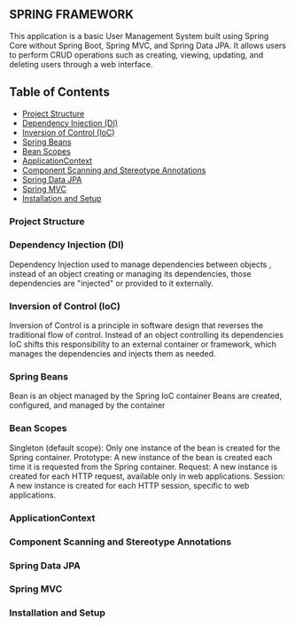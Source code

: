 ## SPRING FRAMEWORK

This application is a basic User Management System 
built using Spring Core without Spring Boot, 
Spring MVC, and Spring Data JPA. It allows users to perform CRUD operations 
such as creating, viewing, updating, and deleting users through a web interface.

## Table of Contents
- [Project Structure](#project-structure)
- [Dependency Injection (DI)](#dependency-injection-di)
- [Inversion of Control (IoC)](#inversion-of-control-ioc)
- [Spring Beans](#spring-beans)
- [Bean Scopes](#bean-scopes)
- [ApplicationContext](#applicationcontext)
- [Component Scanning and Stereotype Annotations](#component-scanning-and-stereotype-annotations)
- [Spring Data JPA](#spring-data-jpa)
- [Spring MVC](#spring-mvc)
- [Installation and Setup](#installation-and-setup)

### Project Structure


### Dependency Injection (DI)
Dependency Injection used to manage dependencies between objects ,  instead of an object creating or managing its dependencies, those dependencies are "injected" or provided to it externally.

### Inversion of Control (IoC)
Inversion of Control  is a principle in software design that reverses the traditional flow of control. Instead of an object controlling its dependencies  IoC shifts this responsibility to an external container or framework, which manages the dependencies and injects them as needed.

### Spring Beans
 Bean is an object managed by the Spring IoC container Beans are created, configured, and managed by the container 

### Bean Scopes
Singleton (default scope): Only one instance of the bean is created for the Spring container.
Prototype: A new instance of the bean is created each time it is requested from the Spring container.
Request: A new instance is created for each HTTP request, available only in web applications.
Session: A new instance is created for each HTTP session, specific to web applications.

### ApplicationContext

### Component Scanning and Stereotype Annotations

### Spring Data JPA

### Spring MVC

### Installation and Setup







